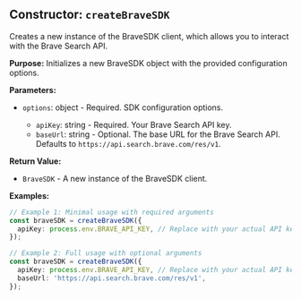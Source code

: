 ## Constructor: `createBraveSDK`

Creates a new instance of the BraveSDK client, which allows you to interact with the Brave Search API.

**Purpose:**
Initializes a new BraveSDK object with the provided configuration options.

**Parameters:**

- `options`: object<BraveSDKOptions> - Required. SDK configuration options.
  - `apiKey`: string - Required. Your Brave Search API key.
  - `baseUrl`: string - Optional. The base URL for the Brave Search API. Defaults to `https://api.search.brave.com/res/v1`.

**Return Value:**

- `BraveSDK` - A new instance of the BraveSDK client.

**Examples:**

```typescript
// Example 1: Minimal usage with required arguments
const braveSDK = createBraveSDK({
  apiKey: process.env.BRAVE_API_KEY, // Replace with your actual API key
});

// Example 2: Full usage with optional arguments
const braveSDK = createBraveSDK({
  apiKey: process.env.BRAVE_API_KEY, // Replace with your actual API key
  baseUrl: 'https://api.search.brave.com/res/v1',
});
```
